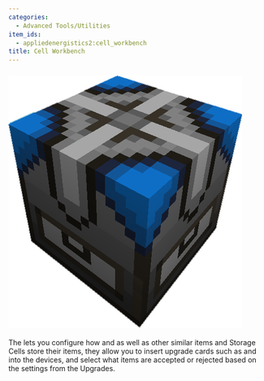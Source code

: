 ```yaml
---
categories:
  - Advanced Tools/Utilities
item_ids:
  - appliedenergistics2:cell_workbench
title: Cell Workbench
---
```


### ![A picture of a cell work bench.](../../../../public/assets/large/cell_workbench.png)

The <ItemLink id="appliedenergistics2:cell_workbench"/> lets you
configure how <ItemLink id="appliedenergistics2:view_cell"/> and
<ItemLink id="appliedenergistics2:1k_item_storage_cell"/> as well as
other similar items and Storage Cells store their items, they allow you to
insert upgrade cards such as <ItemLink
id="appliedenergistics2:inverter_card"/> and <ItemLink
id="appliedenergistics2:fuzzy_card"/> into the devices, and select
what items are accepted or rejected based on the settings from the Upgrades.

<RecipeFor id="appliedenergistics2:cell_workbench"/>
